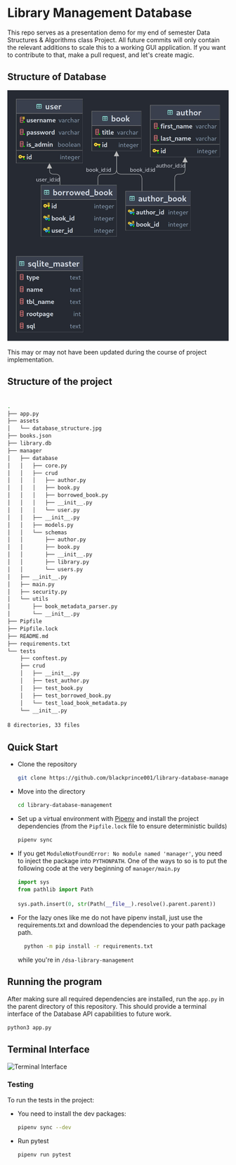 # Library Management Database

This repo serves as a presentation demo for my end of semester Data Structures & Algorithms class Project. All future commits will only contain the relevant additions to scale this to a working GUI application. If you want to contribute to that, make a pull request, and let's create magic.

## Structure of Database

![database structure](assets/database_structure.jpg)

This may or may not have been updated during the course of project implementation.

## Structure of the project

```bash

.
├── app.py
├── assets
│   └── database_structure.jpg
├── books.json
├── library.db
├── manager
│   ├── database
│   │   ├── core.py
│   │   ├── crud
│   │   │   ├── author.py
│   │   │   ├── book.py
│   │   │   ├── borrowed_book.py
│   │   │   ├── __init__.py
│   │   │   └── user.py
│   │   ├── __init__.py
│   │   ├── models.py
│   │   └── schemas
│   │       ├── author.py
│   │       ├── book.py
│   │       ├── __init__.py
│   │       ├── library.py
│   │       └── users.py
│   ├── __init__.py
│   ├── main.py
│   ├── security.py
│   └── utils
│       ├── book_metadata_parser.py
│       └── __init__.py
├── Pipfile
├── Pipfile.lock
├── README.md
├── requirements.txt
└── tests
    ├── conftest.py
    ├── crud
    │   ├── __init__.py
    │   ├── test_author.py
    │   ├── test_book.py
    │   ├── test_borrowed_book.py
    │   └── test_load_book_metadata.py
    └── __init__.py

8 directories, 33 files

```

## Quick Start

- Clone the repository

    ```bash
    git clone https://github.com/blackprince001/library-database-management
    ```

- Move into the directory

    ```bash
    cd library-database-management
    ```

- Set up a virtual environment with [Pipenv](https://pipenv.pypa.io/en/latest/index.html) and install the project dependencies (from the `Pipfile.lock` file to ensure deterministic builds)

  ```bash
  pipenv sync
  ```

- If you get `ModuleNotFoundError: No module named 'manager'`, you need to inject the package into `PYTHONPATH`.
One of the ways to so is to put the following code at the very beginning of `manager/main.py`

  ```python
  import sys
  from pathlib import Path
  
  sys.path.insert(0, str(Path(__file__).resolve().parent.parent))
  ```

- For the lazy ones like me do not have pipenv install, just use the requirements.txt and download the dependencies to your path package path.
  
  ```bash
    python -m pip install -r requirements.txt
  ```

  while you're in `/dsa-library-management`

## Running the program

After making sure all required dependencies are installed, run the `app.py` in the parent directory of this repository. This should provide a terminal interface of the Database API capabilities to future work.

  ```python
  python3 app.py
  ```

## Terminal Interface

![Terminal Interface](assets/Screenshot%20from%202022-09-06%2022-22-00.png)

### Testing

To run the tests in the project:

- You need to install the dev packages:

  ```bash
  pipenv sync --dev
  ```
  
- Run pytest

  ```bash
  pipenv run pytest
  ```
